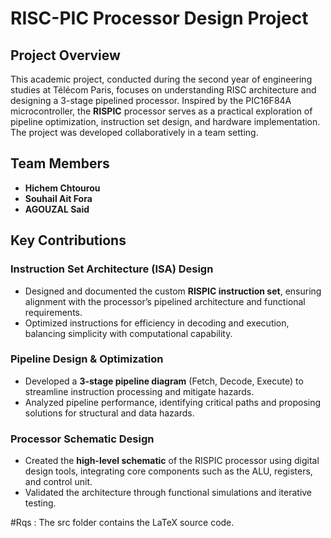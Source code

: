 # RISC-PIC Processor Design Project

## Project Overview
This academic project, conducted during the second year of engineering studies at Télécom Paris, focuses on understanding RISC architecture and designing a 3-stage pipelined processor. Inspired by the PIC16F84A microcontroller, the **RISPIC** processor serves as a practical exploration of pipeline optimization, instruction set design, and hardware implementation. The project was developed collaboratively in a team setting.

## Team Members
- **Hichem Chtourou**  
- **Souhail Ait Fora**  
- **AGOUZAL Said**  

## Key Contributions
### Instruction Set Architecture (ISA) Design
- Designed and documented the custom **RISPIC instruction set**, ensuring alignment with the processor’s pipelined architecture and functional requirements.
- Optimized instructions for efficiency in decoding and execution, balancing simplicity with computational capability.

### Pipeline Design & Optimization
- Developed a **3-stage pipeline diagram** (Fetch, Decode, Execute) to streamline instruction processing and mitigate hazards.
- Analyzed pipeline performance, identifying critical paths and proposing solutions for structural and data hazards.

### Processor Schematic Design
- Created the **high-level schematic** of the RISPIC processor using digital design tools, integrating core components such as the ALU, registers, and control unit.
- Validated the architecture through functional simulations and iterative testing.

#Rqs : 
The src folder contains the LaTeX source code.
